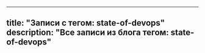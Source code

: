 ---
title: "Записи с тегом: state-of-devops"
description: "Все записи из блога тегом: state-of-devops"
----
